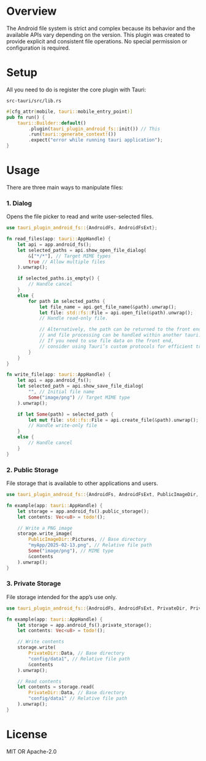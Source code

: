 # Overview

The Android file system is strict and complex because its behavior and the available APIs vary depending on the version.
This plugin was created to provide explicit and consistent file operations.
No special permission or configuration is required.  

# Setup
All you need to do is register the core plugin with Tauri: 

`src-tauri/src/lib.rs`

```rust
#[cfg_attr(mobile, tauri::mobile_entry_point)]
pub fn run() {
    tauri::Builder::default()
        .plugin(tauri_plugin_android_fs::init()) // This
        .run(tauri::generate_context!())
        .expect("error while running tauri application");
}
```

# Usage
There are three main ways to manipulate files:

### 1. Dialog
Opens the file picker to read and write user-selected files.

```rust
use tauri_plugin_android_fs::{AndroidFs, AndroidFsExt};

fn read_files(app: tauri::AppHandle) {
    let api = app.android_fs();
    let selected_paths = api.show_open_file_dialog(
        &["*/*"], // Target MIME types
        true // Allow multiple files
    ).unwrap();

    if selected_paths.is_empty() {
        // Handle cancel
    }
    else {
        for path in selected_paths {
            let file_name = api.get_file_name(&path).unwrap();
            let file: std::fs::File = api.open_file(&path).unwrap();
            // Handle read-only file.

            // Alternatively, the path can be returned to the front end, 
            // and file processing can be handled within another tauri::command function that takes it as an argument.
            // If you need to use file data on the front end, 
            // consider using Tauri’s custom protocols for efficient transmission.
        }
    }
}

fn write_file(app: tauri::AppHandle) {
    let api = app.android_fs();
    let selected_path = api.show_save_file_dialog(
        "", // Initial file name
        Some("image/png") // Target MIME type
    ).unwrap();

    if let Some(path) = selected_path {
        let mut file: std::fs::File = api.create_file(&path).unwrap();
        // Handle write-only file
    } 
    else {
        // Handle cancel
    }
}
```

### 2. Public Storage
File storage that is available to other applications and users.

```rust
use tauri_plugin_android_fs::{AndroidFs, AndroidFsExt, PublicImageDir, PublicStorage};

fn example(app: tauri::AppHandle) {
    let storage = app.android_fs().public_storage();
    let contents: Vec<u8> = todo!();

    // Write a PNG image
    storage.write_image(
        PublicImageDir::Pictures, // Base directory
        "myApp/2025-02-13.png", // Relative file path
        Some("image/png"), // MIME type
        &contents
    ).unwrap();
}
```

### 3. Private Storage
File storage intended for the app’s use only.

```rust
use tauri_plugin_android_fs::{AndroidFs, AndroidFsExt, PrivateDir, PrivateStorage};

fn example(app: tauri::AppHandle) {
    let storage = app.android_fs().private_storage();
    let contents: Vec<u8> = todo!();

    // Write contents
    storage.write(
        PrivateDir::Data, // Base directory
        "config/data1", // Relative file path
        &contents
    ).unwrap();

    // Read contents
    let contents = storage.read(
        PrivateDir::Data, // Base directory
        "config/data1" // Relative file path
    ).unwrap();
}
```

# License
MIT OR Apache-2.0

